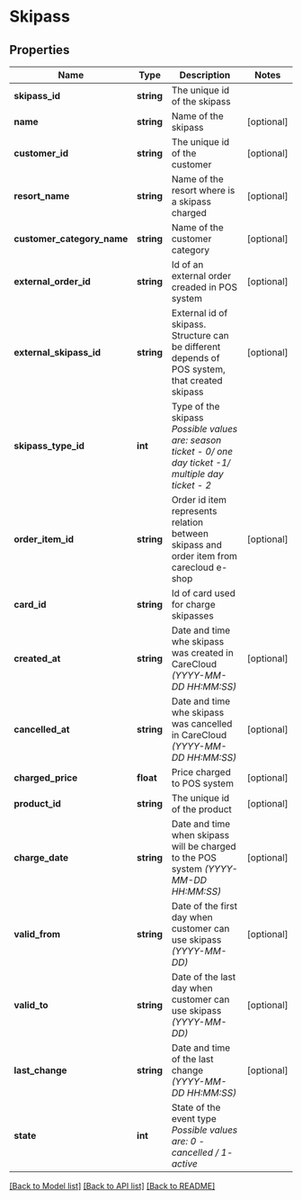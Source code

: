 # Skipass

## Properties
Name | Type | Description | Notes
------------ | ------------- | ------------- | -------------
**skipass_id** | **string** | The unique id of the skipass | 
**name** | **string** | Name of the skipass | [optional] 
**customer_id** | **string** | The unique id of the customer | [optional] 
**resort_name** | **string** | Name of the resort where is a skipass charged | [optional] 
**customer_category_name** | **string** | Name of the customer category | [optional] 
**external_order_id** | **string** | Id of an external order creaded in POS system | [optional] 
**external_skipass_id** | **string** | External id of skipass. Structure can be different depends of POS system, that created skipass | [optional] 
**skipass_type_id** | **int** | Type of the skipass *Possible values are: season ticket - 0/ one day ticket -1/ multiple day ticket - 2* | 
**order_item_id** | **string** | Order id item represents relation between skipass and order item from carecloud e-shop | [optional] 
**card_id** | **string** | Id of card used for charge skipasses | 
**created_at** | **string** | Date and time whe skipass was created in CareCloud *(YYYY-MM-DD HH:MM:SS)* | [optional] 
**cancelled_at** | **string** | Date and time whe skipass was cancelled in CareCloud *(YYYY-MM-DD HH:MM:SS)* | [optional] 
**charged_price** | **float** | Price charged to POS system | [optional] 
**product_id** | **string** | The unique id of the product | [optional] 
**charge_date** | **string** | Date and time when skipass will be charged to the POS system *(YYYY-MM-DD HH:MM:SS)* | [optional] 
**valid_from** | **string** | Date of the first day when customer can use skipass *(YYYY-MM-DD)* | [optional] 
**valid_to** | **string** | Date of the last day when customer can use skipass *(YYYY-MM-DD)* | [optional] 
**last_change** | **string** | Date and time of the last change *(YYYY-MM-DD HH:MM:SS)* | [optional] 
**state** | **int** | State of the event type *Possible values are: 0 - cancelled / 1- active* | 

[[Back to Model list]](../../README.md#documentation-for-models) [[Back to API list]](../../README.md#documentation-for-api-endpoints) [[Back to README]](../../README.md)

